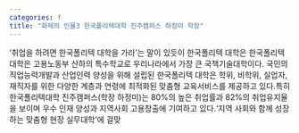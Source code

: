 ```yaml
---
categories: f
title: "화제의 인물3 한국폴리텍대학 진주캠퍼스 하정미 학장"
---
```

‘취업을 하려면 한국폴리텍 대학을 가라’는 말이 있듯이 한국폴리텍 대학은 한국폴리텍대학은 고용노동부 산하의 특수학교로 우리나라에서 가장 큰 국책기술대학이다. 국민의 직업능력개발과 산업인력 양성을 위해 설립된 한국폴리텍 대학은 학위, 비학위, 실업자, 재직자를 위한 다양한 계층과 연령에 최적화된 맞춤형 교육서비스를 제공하고 있다.특히 한국폴리텍대학 진주캠퍼스(학장 하정미)는 80%의 높은 취업률과 82%의 취업유지율을 보이며 우수 인재 양성과 지역사회 고용창출에 기여하고 있다.‘지역 사회와 함께 성장하는 맞춤형 현장 실무대학’에 걸맞